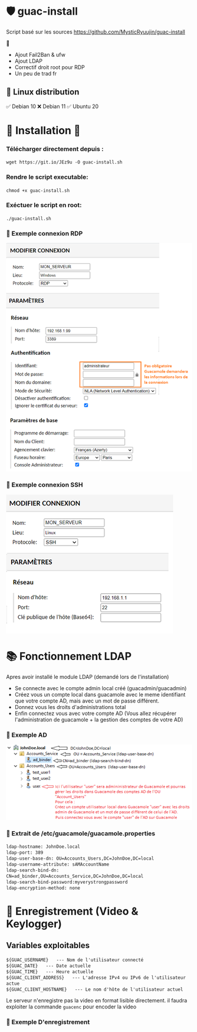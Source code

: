 # 🛡️ guac-install
Script basé sur les sources https://github.com/MysticRyuujin/guac-install

📝
 - Ajout Fail2Ban & ufw
 - Ajout LDAP
 - Correctif droit root pour RDP
 - Un peu de trad fr

## 🐧 Linux distribution 
✅ Debian 10  ❌ Debian 11  ✅ Ubuntu 20

# 🚩 Installation 🚩

### Télécharger directement depuis :

`wget https://git.io/JEz9u -O guac-install.sh`

### Rendre le script executable:

`chmod +x guac-install.sh`

### Exéctuer le script en root:

`./guac-install.sh`


### 🔹 Exemple connexion RDP

![alt text](https://github.com/zazazouthecat/guac-install/blob/main/rdp_guac.png?raw=true)

### 🔹 Exemple connexion SSH

![alt text](https://github.com/zazazouthecat/guac-install/blob/main/ssh_guac.png?raw=true)


# 📚 Fonctionnement LDAP

Apres avoir installé le module LDAP (demandé lors de l'installation) 
- Se connecte avec le compte admin local créé (guacadmin/guacadmin)
- Créez vous un compte local dans guacamole avec le meme identifiant que votre compte AD, mais avec un mot de passe différent.
- Donnez vous les droits d'administrations total
- Enfin connectez vous avec votre compte AD (Vous allez récupérer l'administration de guacamole + la gestion des comptes de votre AD)

### 🔹 Exemple AD
![alt text](https://github.com/zazazouthecat/guac-install/blob/main/ldap_guac.png?raw=true)

### 🔹 Extrait de /etc/guacamole/guacamole.properties
```
ldap-hostname: JohnDoe.local
ldap-port: 389
ldap-user-base-dn: OU=Accounts_Users,DC=JohnDoe,DC=local
ldap-username-attribute: sAMAccountName
ldap-search-bind-dn: CN=ad_binder,OU=Accounts_Service,DC=JohnDoe,DC=local
ldap-search-bind-password:myverystrongpassword
ldap-encryption-method: none
```

# 🛑 Enregistrement (Video & Keylogger)
## Variables exploitables
```
${GUAC_USERNAME}   --- Nom de l'utilisateur connecté
${GUAC_DATE}   --- Date actuelle
${GUAC_TIME}   --- Heure actuelle
${GUAC_CLIENT_ADDRESS}   --- L'adresse IPv4 ou IPv6 de l'utilisateur actue
${GUAC_CLIENT_HOSTNAME}   --- Le nom d'hôte de l'utilisateur actuel
```

Le serveur n'enregistre pas la video en format lisible directement.
il faudra exploiter la commande `guacenc` pour encoder la video 

### 🔹 Exemple D'enregistrement
